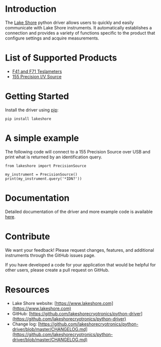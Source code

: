 # Introduction 
The [Lake Shore](https://www.lakeshore.com) python driver allows users to quickly and easily communicate with Lake Shore instruments. It automatically establishes a connection and provides a variety of functions specific to the product that configure settings and acquire measurements. 

# List of Supported Products
* [F41 and F71 Teslameters](https://www.lakeshore.com/products/Gaussmeters/F71-F41-teslameters/Pages/Overview.aspx)
* [155 Precision I/V Source](https://www.lakeshore.com/products/measureready/model-155/Pages/Overview.aspx) 


# Getting Started
Install the driver using [pip](https://pip.pypa.io/en/stable/quickstart/):

    pip install lakeshore

# A simple example
The following code will connect to a 155 Precision Source over USB and print what is returned by an identification query.

    from lakeshore import PrecisionSource

    my_instrument = PrecisionSource()
    print(my_instrument.query('*IDN?'))

# Documentation
Detailed documentation of the driver and more example code is available [here](https://lakeshore.readthedocs.io/en/master/).

# Contribute
We want your feedback! Please request changes, features, and additional instruments through the GitHub issues page.

If you have developed a code for your application that would be helpful for other users, please create a pull request on GitHub.

# Resources
* Lake Shore website: [https://www.lakeshore.com](https://www.lakeshore.com)
* GitHub: [https://github.com/lakeshorecryotronics/python-driver](https://github.com/lakeshorecryotronics/python-driver)
* Change log: [https://github.com/lakeshorecryotronics/python-driver/blob/master/CHANGELOG.md](https://github.com/lakeshorecryotronics/python-driver/blob/master/CHANGELOG.md)